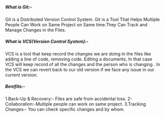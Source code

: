 ##### What is Git:-
Git is a Distributed Version Control System. Git is a Tool That Helps Multiple People Can Work on Same Project on Same time.They Can Track and Manage Changes in the Files.

##### What is VCS(Version Control System):-
VCS is a tool that keep record the changes we are doing in the files like adding a line of code, removing code. Editing a documents, In that case VCS will keep record of  all the changes and the person who is changing .
In the VCS we can revert back to our old version if we face any issue in our current version.
##### Benifits:-
1.Back-Up & Recovery:- Files are safe from accidental loss.
2-Collaboration:-Multiple people can work on same project.
3.Tracking Changes:- You can check specific changes and by whom.


 
